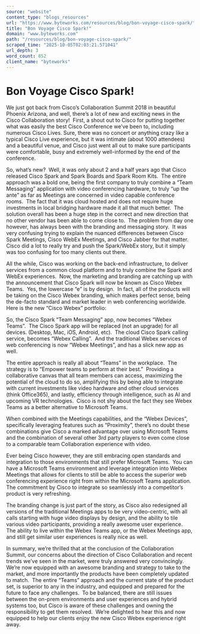 ```yaml
---
source: "website"
content_type: "blogs_resources"
url: "https://www.byteworks.com/resources/blog/bon-voyage-cisco-spark/"
title: "Bon Voyage Cisco Spark!"
domain: "www.byteworks.com"
path: "/resources/blog/bon-voyage-cisco-spark/"
scraped_time: "2025-10-05T02:03:21.571041"
url_depth: 3
word_count: 852
client_name: "byteworks"
---
```


# Bon Voyage Cisco Spark!

We just got back from Cisco’s Collaboration Summit 2018 in beautiful Phoenix Arizona, and well, there’s a lot of new and exciting news in the Cisco Collaboration story!  First, a shout out to Cisco for putting together what was easily the best Cisco Conference we’ve been to, including numerous Cisco Lives. Sure, there was no concert or anything crazy like a typical Cisco Live experience, but it was intimate (about 1000 attendees) and a beautiful venue, and Cisco just went all out to make sure participants were comfortable, busy and extremely well-informed by the end of the conference.

So, what’s new?  Well, it was only about 2 and a half years ago that Cisco released Cisco Spark and Spark Boards and Spark Room Kits.  The entire approach was a bold one, being the first company to truly combine a “Team Messaging” application with video conferencing hardware, to truly “up the ante” as far as Meetings are concerned in video capable conference rooms.  The fact that it was cloud hosted and does not require huge investments in local bridging hardware made it all that much better.  The solution overall has been a huge step in the correct and new direction that no other vendor has been able to come close to.  The problem from day one however, has always been with the branding and messaging story.  It was very confusing trying to explain the nuanced differences between Cisco Spark Meetings, Cisco WebEx Meetings, and Cisco Jabber for that matter.  Cisco did a lot to really try and push the Spark/WebEx story, but it simply was too confusing for too many clients out there.

All the while, Cisco was working on the back-end infrastructure, to deliver services from a common cloud platform and to truly combine the Spark and WebEx experiences.  Now, the marketing and branding are catching up with the announcement that Cisco Spark will now be known as Cisco Webex Teams.  Yes, the lowercase “e” is by design.  In fact, all of the products will be taking on the Cisco Webex branding, which makes perfect sense, being the de-facto standard and market leader in web conferencing worldwide.  Here is the new “Cisco Webex” portfolio:

So, the Cisco Spark “Team Messaging” app, now becomes “Webex Teams”.  The Cisco Spark app will be replaced (not an upgrade) for all devices. (Desktop, Mac, iOS, Android, etc).  The cloud Cisco Spark calling service, becomes “Webex Calling”.  And the traditional Webex services of web conferencing is now “Webex Meetings”, and has a slick new app as well.

The entire approach is really all about “Teams” in the workplace.  The strategy is to “Empower teams to perform at their best.”  Providing a collaborative canvas that all team members can access, maximizing the potential of the cloud to do so, amplifying this by being able to integrate with current investments like video hardware and other cloud services (think Office365), and lastly, efficiency through intelligence, such as AI and upcoming VR technologies.  Cisco is not shy about the fact they see Webex Teams as a better alternative to Microsoft Teams.

When combined with the Meetings capabilities, and the “Webex Devices”, specifically leveraging features such as “Proximity”, there’s no doubt these combinations give Cisco a marked advantage over using Microsoft Teams and the combination of several other 3rd party players to even come close to a comparable team Collaboration experience with video.

Ever being Cisco however, they are still embracing open standards and integration to those environments that still prefer Microsoft Teams.  You can have a Microsoft Teams environment and leverage integration into Webex Meetings that allows for clients to still be able to access the superior web conferencing experience right from within the Microsoft Teams application.  The commitment by Cisco to integrate so seamlessly into a competitor’s product is very refreshing.

The branding change is just part of the story, as Cisco also redesigned all versions of the traditional Meetings apps to be very video-centric, with all calls starting with huge video displays by design, and the ability to tile various video participants, providing a really awesome user experience.  The ability to live within the Webex Teams app, or the Webex Meetings app, and still get similar user experiences is really nice as well.

In summary, we’re thrilled that at the conclusion of the Collaboration Summit, our concerns about the direction of Cisco Collaboration and recent trends we’ve seen in the market, were truly answered very convincingly.  We’re now equipped with an awesome branding and strategy to take to the market, and more importantly the products have been completely updated to match.  The entire “Teams” approach and the current state of the product set, is superior to any in the industry, and equipped and prepared for the future to face any challenges.  To be balanced, there are still issues between the on-prem environments and user experiences and hybrid systems too, but Cisco is aware of these challenges and owning the responsibility to get them resolved.  We’re delighted to hear this and now equipped to help our clients enjoy the new Cisco Webex experience right away.
